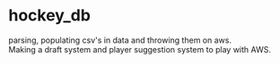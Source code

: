 hockey_db
=========

parsing, populating csv's in data and throwing them on aws.  
Making a draft system and player suggestion system to play with AWS.
